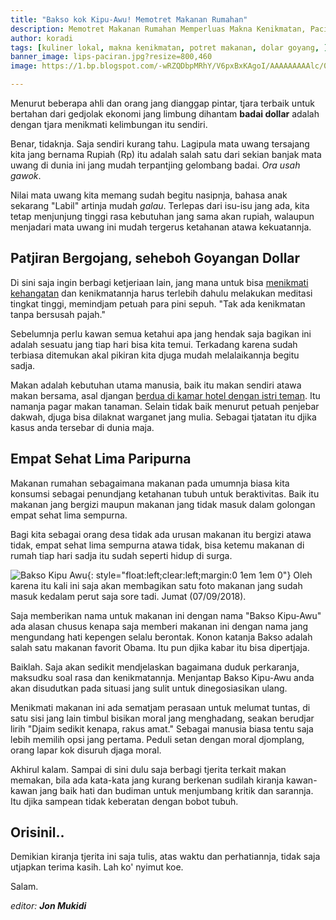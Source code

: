 ```yaml
---
title: "Bakso kok Kipu-Awu! Memotret Makanan Rumahan"
description: Memotret Makanan Rumahan Memperluas Makna Kenikmatan, Paciran Bergoyang.
author: koradi
tags: [kuliner lokal, makna kenikmatan, potret makanan, dolar goyang, ]
banner_image: lips-paciran.jpg?resize=800,460
image: https://1.bp.blogspot.com/-wRZQDbpMRhY/V6pxBxKAgoI/AAAAAAAAAlc/0cyQiRH-SgwT4h3457J-2NXciVBFJd5ZQCLcB/s1600/bersilat-lidah.jpg

---
```

Menurut beberapa ahli dan orang jang dianggap pintar, tjara terbaik untuk bertahan dari gedjolak ekonomi jang limbung dihantam **badai dollar** adalah dengan tjara menikmati kelimbungan itu sendiri.

Benar, tidaknja. Saja sendiri kurang tahu. Lagipula mata uwang tersajang kita jang bernama Rupiah (Rp) itu adalah salah satu dari sekian banjak mata uwang di dunia ini jang mudah terpantjing gelombang badai. _Ora usah gawok_.<!--more-->

Nilai mata uwang kita memang sudah begitu nasipnja, bahasa anak sekarang "Labil" artinja mudah _galau_. Terlepas dari isu-isu jang ada, kita tetap menjunjung tinggi rasa kebutuhan jang sama akan rupiah, walaupun menjadari mata uwang ini mudah tergerus ketahanan atawa kekuatannja.

## Patjiran Bergojang, seheboh Goyangan Dollar

Di sini saja ingin berbagi ketjeriaan lain, jang mana untuk bisa [menikmati kehangatan](https://www.paciran.com/2018/08/24/teman-tapi-menikah.html) dan kenikmatannja harus terlebih dahulu melakukan meditasi tingkat tinggi, memindjam petuah para pini sepuh. "Tak ada kenikmatan tanpa bersusah pajah."

Sebelumnja perlu kawan semua ketahui apa jang hendak saja bagikan ini adalah sesuatu jang tiap hari bisa kita temui. Terkadang karena sudah terbiasa ditemukan akal pikiran kita djuga mudah melalaikannja begitu sadja.

Makan adalah kebutuhan utama manusia, baik itu makan sendiri atawa makan bersama, asal djangan [berdua di kamar hotel dengan istri teman](https://www.paciran.com/2018/09/04/eternal-flames-bangles-nostalgia-apa.html). Itu namanja pagar makan tanaman. Selain tidak baik menurut petuah penjebar dakwah, djuga bisa dilaknat warganet jang mulia. Sebagai tjatatan itu djika kasus anda tersebar di dunia maja.

## Empat Sehat Lima Paripurna

Makanan rumahan sebagaimana makanan pada umumnja biasa kita konsumsi sebagai penundjang ketahanan tubuh untuk beraktivitas. Baik itu makanan jang bergizi maupun makanan jang tidak masuk dalam golongan empat sehat lima sempurna.

Bagi kita sebagai orang desa tidak ada urusan makanan itu bergizi atawa tidak, empat sehat lima sempurna atawa tidak, bisa ketemu makanan di rumah tiap hari sadja itu sudah seperti hidup di surga.

![Bakso Kipu Awu](https://2.bp.blogspot.com/-zytvGkpmEu8/W5JegDg8ylI/AAAAAAAACzo/qvKLpem5xecEieTrZfy7VKIktTSHYg3bgCLcBGAs/s300-c/DSC_0002.JPG){: style="float:left;clear:left;margin:0 1em 1em 0"} Oleh karena itu kali ini saja akan membagikan satu foto makanan jang sudah masuk kedalam perut saja sore tadi. Jumat (07/09/2018).

Saja memberikan nama untuk makanan ini dengan nama "Bakso Kipu-Awu" ada alasan chusus kenapa saja memberi makanan ini dengan nama jang mengundang hati kepengen selalu berontak. Konon katanja Bakso adalah salah satu makanan favorit Obama. Itu pun djika kabar itu bisa dipertjaja.

Baiklah. Saja akan sedikit mendjelaskan bagaimana duduk perkaranja, maksudku soal rasa dan kenikmatannja. Menjantap Bakso Kipu-Awu anda akan disudutkan pada situasi jang sulit untuk dinegosiasikan ulang.

Menikmati makanan ini ada sematjam perasaan untuk melumat tuntas, di satu sisi jang lain timbul bisikan moral jang menghadang, seakan berudjar lirih "Djaim sedikit kenapa, rakus amat." Sebagai manusia biasa tentu saja lebih memilih opsi jang pertama. Peduli setan dengan moral djomplang, orang lapar kok disuruh djaga moral.

Akhirul kalam. Sampai di sini dulu saja berbagi tjerita terkait makan memakan, bila ada kata-kata jang kurang berkenan sudilah kiranja kawan-kawan jang baik hati dan budiman untuk menjumbang kritik dan sarannja. Itu djika sampean tidak keberatan dengan bobot tubuh.

## Orisinil..

Demikian kiranja tjerita ini saja tulis, atas waktu dan perhatiannja, tidak saja utjapkan terima kasih. Lah ko' nyimut koe.

Salam.

_editor: **Jon Mukidi**_
